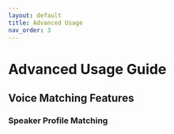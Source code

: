 ```yaml
---
layout: default
title: Advanced Usage
nav_order: 3
---
```


# Advanced Usage Guide

## Voice Matching Features

### Speaker Profile Matching 